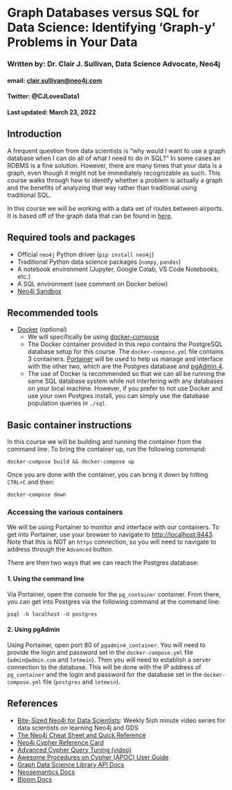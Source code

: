 # Graph Databases versus SQL for Data Science: Identifying ‘Graph-y’ Problems in Your Data
### Written by: Dr. Clair J. Sullivan, Data Science Advocate, Neo4j
#### email: clair.sullivan@neo4j.com
#### Twitter: @CJLovesData1
#### Last updated: March 23, 2022

## Introduction

A frequent question from data scientists is “why would I want to use a graph database when I can do all of what I need to do in SQL?” In some cases an RDBMS is a fine solution. However, there are many times that your data is a graph, even though it might not be immediately recognizable as such. This course walks through how to identify whether a problem is actually a graph and the benefits of analyzing that way rather than traditional using traditional SQL.

In this course we will be working with a data set of routes between airports.  It is based off of the graph data that can be found in [here](https://github.com/krlawrence/graph). 

## Required tools and packages

- Official `neo4j` Python driver (`pip install neo4j`)
- Traditional Python data science packages (`numpy`, `pandas`)
- A notebook environment (Jupyter, Google Colab, VS Code Notebooks, etc.)
- A SQL environment (see comment on Docker below)
- [Neo4j Sandbox](https://sandbox.neo4j.com/)

## Recommended tools

- [Docker](https://www.docker.com/) (optional)
  - We will specifically be using [docker-compose](https://docs.docker.com/compose/install/)
  - The Docker container provided in this repo contains the PostgreSQL database setup for this course.  The `docker-compose.yml` file contains 3 containers.  [Portainer](https://www.portainer.io/) will be used to help us manage and interface with the other two, which are the Postgres database and [pgAdmin 4](https://www.pgadmin.org).
  - The use of Docker is recommended so that we can all be running the same SQL database system while not interfering with any databases on your local machine.  However, if you prefer to not use Docker and use your own Postgres install, you can simply use the database population queries in `./sql`.

## Basic container instructions

In this course we will be building and running the container from the command line.  To bring the container up, run the following command:

```
docker-compose build && docker-compose up
```

Once you are done with the container, you can bring it down by hitting `CTRL+C` and then:

```
docker-compose down
```

### Accessing the various containers

We will be using Portainer to monitor and interface with our containers.  To get into Portainer, use your browser to navigate to [http://localhost:9443](http://localhost:9443).  Note that this is NOT an `https` connection, so you will need to navigate to address through the `Advanced` button.

There are then two ways that we can reach the Postgres database:

#### 1. Using the command line

Via Portainer, open the console for the `pg_container` container.  From there, you can get into Postgres via the following command at the command line:

```
psql -h localhost -U postgres
```

#### 2. Using pgAdmin

Using Portainer, open port 80 of `pgadmin4_container`.  You will need to provide the login and password set in the `docker-compose.yml` file (`admin@admin.com` and `letmein`).  Then you will need to establish a server connection to the database.  This will be done with the IP address of `pg_container` and the login and password for the database set in the `docker-compose.yml` file (`postgres` and `letmein`).  

## References

- [Bite-Sized Neo4j for Data Scientists](https://neo4j.com/video/bite-sized-neo4j-for-data-scientists/): Weekly 5ish minute video series for data scientists on learning Neo4j and GDS
- [The Neo4j Cheat Sheet and Quick Reference](https://dev.neo4j.com/neo4j_cheatsheet)
- [Neo4j Cypher Reference Card](https://neo4j.com/docs/cypher-refcard/current/)
- [Advanced Cypher Query Tuning (video)](https://youtu.be/xPSKqm4hFRc)
- [Awesome Procedures on Cypher (APOC) User Guide](https://neo4j.com/labs/apoc/4.1/)
- [Graph Data Science Library API Docs](https://dev.neo4j.com/graph_data_science)
- [Neosemantics Docs](https://neo4j.com/labs/neosemantics/)
- [Bloom Docs](https://neo4j.com/docs/bloom-user-guide/current/)